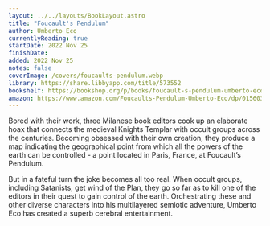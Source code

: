 ```yaml
---
layout: ../../layouts/BookLayout.astro
title: "Foucault's Pendulum"
author: Umberto Eco
currentlyReading: true
startDate: 2022 Nov 25
finishDate: 
added: 2022 Nov 25
notes: false
coverImage: /covers/foucaults-pendulum.webp
library: https://share.libbyapp.com/title/573552
bookshelf: https://bookshop.org/p/books/foucault-s-pendulum-umberto-eco/6669265
amazon: https://www.amazon.com/Foucaults-Pendulum-Umberto-Eco/dp/015603297X
---
```


Bored with their work, three Milanese book editors cook up an elaborate hoax that connects the medieval Knights Templar with occult groups across the centuries. Becoming obsessed with their own creation, they produce a map indicating the geographical point from which all the powers of the earth can be controlled - a point located in Paris, France, at Foucault’s Pendulum.

But in a fateful turn the joke becomes all too real. When occult groups, including Satanists, get wind of the Plan, they go so far as to kill one of the editors in their quest to gain control of the earth. Orchestrating these and other diverse characters into his multilayered semiotic adventure, Umberto Eco has created a superb cerebral entertainment.

<!-- ### Notes & Highlights -->
